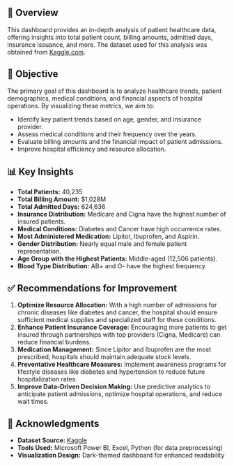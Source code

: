 ## 📌 Overview
This dashboard provides an in-depth analysis of patient healthcare data, offering insights into total patient count, billing amounts, admitted days, insurance issuance, and more. The dataset used for this analysis was obtained from [Kaggle.com](https://www.kaggle.com).

## 🎯 Objective
The primary goal of this dashboard is to analyze healthcare trends, patient demographics, medical conditions, and financial aspects of hospital operations. By visualizing these metrics, we aim to:
- Identify key patient trends based on age, gender, and insurance provider.
- Assess medical conditions and their frequency over the years.
- Evaluate billing amounts and the financial impact of patient admissions.
- Improve hospital efficiency and resource allocation.

## 📊 Key Insights
- **Total Patients:** 40,235
- **Total Billing Amount:** $1,028M
- **Total Admitted Days:** 624,636
- **Insurance Distribution:** Medicare and Cigna have the highest number of insured patients.
- **Medical Conditions:** Diabetes and Cancer have high occurrence rates.
- **Most Administered Medication:** Lipitor, Ibuprofen, and Aspirin.
- **Gender Distribution:** Nearly equal male and female patient representation.
- **Age Group with the Highest Patients:** Middle-aged (12,506 patients).
- **Blood Type Distribution:** AB+ and O- have the highest frequency.

## ✅ Recommendations for Improvement
1. **Optimize Resource Allocation:** With a high number of admissions for chronic diseases like diabetes and cancer, the hospital should ensure sufficient medical supplies and specialized staff for these conditions.
2. **Enhance Patient Insurance Coverage:** Encouraging more patients to get insured through partnerships with top providers (Cigna, Medicare) can reduce financial burdens.
3. **Medication Management:** Since Lipitor and Ibuprofen are the most prescribed, hospitals should maintain adequate stock levels.
4. **Preventative Healthcare Measures:** Implement awareness programs for lifestyle diseases like diabetes and hypertension to reduce future hospitalization rates.
5. **Improve Data-Driven Decision Making:** Use predictive analytics to anticipate patient admissions, optimize hospital operations, and reduce wait times.


## 📢 Acknowledgments
- **Dataset Source:** [Kaggle](https://www.kaggle.com)
- **Tools Used:** Microsoft Power BI, Excel, Python (for data preprocessing)
- **Visualization Design:** Dark-themed dashboard for enhanced readability
